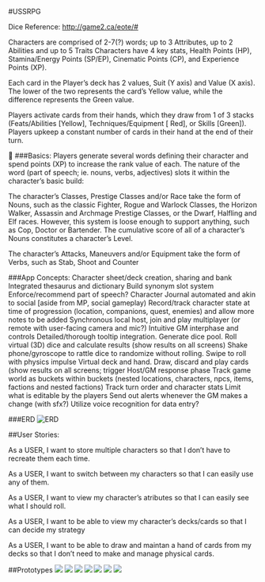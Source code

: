 #USSRPG


Dice Reference: http://game2.ca/eote/#

Characters are comprised of 2-7(?) words; up to 3 Attributes, up to 2 Abilities and up to 5 Traits
Characters have 4 key stats, Health Points (HP), Stamina/Energy Points (SP/EP), Cinematic Points (CP), and Experience Points (XP).

Each card in the Player’s deck has 2 values, Suit (Y axis) and Value (X axis). The lower of the two represents the card’s Yellow value, while the difference represents the Green value.


Players activate cards from their hands, which they draw from 1 of 3 stacks (Feats/Abilities [Yellow], Techniques/Equipment [ Red], or Skills [Green]). Players upkeep a constant number of cards in their hand at the end of their turn.


###Basics:
Players generate several words defining their character and spend points (XP) to increase the rank value of each. The nature of the word (part of speech; ie. nouns, verbs, adjectives) slots it within the character’s basic build: 

The character’s Classes, Prestige Classes and/or Race take the form of Nouns, such as the classic Fighter, Rogue and  Warlock Classes, the Horizon Walker, Assassin and Archmage Prestige Classes, or the Dwarf, Halfling and Elf races. However, this system is loose enough to support anything, such as Cop, Doctor or Bartender. The cumulative score of all of a character’s Nouns constitutes a character’s Level. 

The character’s Attacks, Maneuvers and/or Equipment take the form of Verbs, such as Stab, Shoot and Counter


###App Concepts:
Character sheet/deck creation, sharing and bank
Integrated thesaurus and dictionary
Build synonym slot system
Enforce/recommend part of speech?
Character Journal automated and akin to social [aside from MP, social gameplay)
Record/track character state at time of progression (location, companions, quest, enemies) and allow more notes to be added
Synchronous local host, join and play multiplayer (or remote with user-facing camera and mic?)
Intuitive GM interphase and controls
Detailed/thorough tooltip integration.
Generate dice pool. Roll virtual (3D) dice and calculate results (show results on all screens)
Shake phone/gyroscope to rattle dice to randomize without rolling. Swipe to roll with physics impulse
Virtual deck and hand. Draw, discard and play cards (show results on all screens; trigger Host/GM response phase
Track game world as buckets within buckets (nested locations, characters, npcs, items, factions and nested factions)
Track turn order and character stats
Limit what is editable by the players
Send out alerts whenever the GM makes a change (with sfx?)
Utilize voice recognition for data entry?

###ERD
![ERD](Images/USSRPG_ERD.png)

##User Stories:

As a USER, I want to store multiple characters so that I don’t have to recreate them each time.

As a USER, I want to switch between my characters so that I can easily use any of them.

As a USER, I want to view my character’s atributes so that I can easily see what I should roll.

As a USER, I want to be able to view my character’s decks/cards so that I can decide my strategy

As a USER, I want to be able to draw and maintan a hand of cards from my decks so that I don’t need to make and manage physical cards.

##Prototypes
![](Images/Prototype/Map.JPG)
![](Images/Prototype/Main.JPG)
![](Images/Prototype/Character_Select.JPG)
![](Images/Prototype/Character_View.JPG)
![](Images/Prototype/Deck.JPG)
![](Images/Prototype/Card_View.JPG)
![](Images/Prototype/Dice_Pool.JPG)